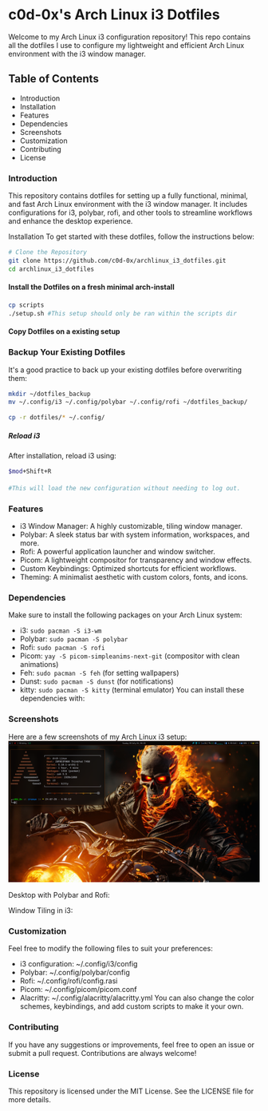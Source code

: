 <!--# Archlinux i3-Dotfiles-->
<!---->
<!--This is a collection of my I3-wm dotfiles with installation scripts.-->
<!---->
<!--<img class="fit-picture" src="./resources/Rice_img.png" alt="RICE IMG" />-->
<!---->
<!--# Installation-->
<!--These scaripts are to be ran on a fresh minimal arch-install.-->
<!--```bash-->
<!--git clone https://github.com/c0d-ox/archlinux_i3_dotfiles.git-->
<!--cd archlinux_i3_dotfiles/scripts-->
<!--./main.sh-->
<!--```-->


# c0d-0x's Arch Linux i3 Dotfiles
Welcome to my Arch Linux i3 configuration repository! This repo contains all the dotfiles I use to configure my lightweight and efficient Arch Linux environment with the i3 window manager.

## Table of Contents
+ Introduction
+ Installation
+ Features
+ Dependencies
+ Screenshots
+ Customization
+ Contributing
+ License

### Introduction
This repository contains dotfiles for setting up a fully functional, minimal, and fast Arch Linux environment with the i3 window manager. It includes configurations for i3, polybar, rofi, and other tools to streamline workflows and enhance the desktop experience.

Installation
To get started with these dotfiles, follow the instructions below:

```bash
# Clone the Repository
git clone https://github.com/c0d-0x/archlinux_i3_dotfiles.git
cd archlinux_i3_dotfiles
```
#### Install the Dotfiles on a fresh minimal arch-install
```bash
cp scripts
./setup.sh #This setup should only be ran within the scripts dir 
```


#### Copy Dotfiles on a existing setup
### Backup Your Existing Dotfiles
It's a good practice to back up your existing dotfiles before overwriting them:

```bash
mkdir ~/dotfiles_backup
mv ~/.config/i3 ~/.config/polybar ~/.config/rofi ~/dotfiles_backup/
```

```bash
cp -r dotfiles/* ~/.config/
```
##### Reload i3
After installation, reload i3 using:

```bash
$mod+Shift+R

#This will load the new configuration without needing to log out.
```
### Features
+ i3 Window Manager: A highly customizable, tiling window manager.
+ Polybar: A sleek status bar with system information, workspaces, and more.
+ Rofi: A powerful application launcher and window switcher.
+ Picom: A lightweight compositor for transparency and window effects.
+ Custom Keybindings: Optimized shortcuts for efficient workflows.
+ Theming: A minimalist aesthetic with custom colors, fonts, and icons.

### Dependencies
Make sure to install the following packages on your Arch Linux system:

+ i3: `sudo pacman -S i3-wm`
+ Polybar: `sudo pacman -S polybar`
+ Rofi: `sudo pacman -S rofi`
+ Picom: `yay -S picom-simpleanims-next-git` (compositor with clean animations)
+ Feh: `sudo pacman -S feh` (for setting wallpapers)
+ Dunst: `sudo pacman -S dunst` (for notifications)
+ kitty: `sudo pacman -S kitty` (terminal emulator)
You can install these dependencies with:

### Screenshots
Here are a few screenshots of my Arch Linux i3 setup:
<img class="fit-picture" src="./resources/Rice_img.png" alt="RICE IMG" />

Desktop with Polybar and Rofi:

Window Tiling in i3:

### Customization
Feel free to modify the following files to suit your preferences:

+ i3 configuration: ~/.config/i3/config
+ Polybar: ~/.config/polybar/config
+ Rofi: ~/.config/rofi/config.rasi
+ Picom: ~/.config/picom/picom.conf
+ Alacritty: ~/.config/alacritty/alacritty.yml
You can also change the color schemes, keybindings, and add custom scripts to make it your own.

### Contributing
If you have any suggestions or improvements, feel free to open an issue or submit a pull request. Contributions are always welcome!

### License
This repository is licensed under the MIT License. See the LICENSE file for more details.
